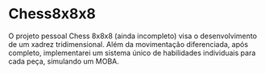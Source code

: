 # Chess8x8x8



O projeto pessoal Chess 8x8x8 (ainda incompleto) visa o desenvolvimento de um xadrez tridimensional.
Além da movimentação diferenciada, após completo, implementarei um sistema único de habilidades individuais para cada peça, simulando um MOBA.

